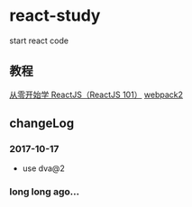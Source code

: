 # react-study
start react code

## 教程
[从零开始学 ReactJS（ReactJS 101）](https://github.com/carlleton/reactjs101)
[webpack2](https://github.com/cssmagic/blog/issues/58)

## changeLog

### 2017-10-17
* use dva@2 

### long long ago...


